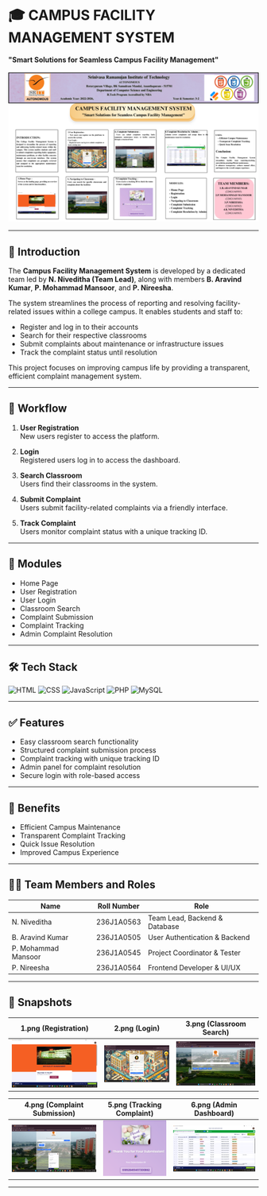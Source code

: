 # 🎓 CAMPUS FACILITY MANAGEMENT SYSTEM

**"Smart Solutions for Seamless Campus Facility Management"**

![Project Banner](./banner.png)

---

## 📌 Introduction

The **Campus Facility Management System** is developed by a dedicated team led by **N. Niveditha (Team Lead)**, along with members **B. Aravind Kumar**, **P. Mohammad Mansoor**, and **P. Nireesha**. 

The system streamlines the process of reporting and resolving facility-related issues within a college campus. It enables students and staff to:

- Register and log in to their accounts  
- Search for their respective classrooms  
- Submit complaints about maintenance or infrastructure issues  
- Track the complaint status until resolution  

This project focuses on improving campus life by providing a transparent, efficient complaint management system.

---

## 🔄 Workflow

1. **User Registration**  
   New users register to access the platform.

2. **Login**  
   Registered users log in to access the dashboard.

3. **Search Classroom**  
   Users find their classrooms in the system.

4. **Submit Complaint**  
   Users submit facility-related complaints via a friendly interface.

5. **Track Complaint**  
   Users monitor complaint status with a unique tracking ID.

---

## 📲 Modules

- Home Page  
- User Registration  
- User Login  
- Classroom Search  
- Complaint Submission  
- Complaint Tracking  
- Admin Complaint Resolution

---

## 🛠️ Tech Stack

![HTML](https://img.shields.io/badge/HTML-5E5E5E?style=for-the-badge&logo=html5&logoColor=E34F26)
![CSS](https://img.shields.io/badge/CSS-5E5E5E?style=for-the-badge&logo=css3&logoColor=1572B6)
![JavaScript](https://img.shields.io/badge/JavaScript-5E5E5E?style=for-the-badge&logo=javascript&logoColor=F7DF1E)
![PHP](https://img.shields.io/badge/PHP-5E5E5E?style=for-the-badge&logo=php&logoColor=777BB4)
![MySQL](https://img.shields.io/badge/MySQL-5E5E5E?style=for-the-badge&logo=mysql&logoColor=4479A1)

---

## ✅ Features

- Easy classroom search functionality  
- Structured complaint submission process  
- Complaint tracking with unique tracking ID  
- Admin panel for complaint resolution  
- Secure login with role-based access

---

## 🎯 Benefits

- Efficient Campus Maintenance  
- Transparent Complaint Tracking  
- Quick Issue Resolution  
- Improved Campus Experience

---

## 👨‍💻 Team Members and Roles

| Name               | Roll Number   | Role                            |
|--------------------|---------------|--------------------------------|
| N. Niveditha       | 236J1A0563    | Team Lead, Backend & Database   |
| B. Aravind Kumar   | 236J1A0505    | User Authentication & Backend   |
| P. Mohammad Mansoor| 236J1A0545    | Project Coordinator & Tester    |
| P. Nireesha        | 236J1A0564    | Frontend Developer & UI/UX      |

---

## 📸 Snapshots

| 1.png (Registration) | 2.png (Login) | 3.png (Classroom Search) |
|----------------------|--------------|-------------------------|
| ![1](./snapshots/1.png) | ![2](./snapshots/2.png) | ![3](./snapshots/3.png) |

| 4.png (Complaint Submission) | 5.png (Tracking Complaint) | 6.png (Admin Dashboard) |
|-----------------------------|---------------------------|-------------------------|
| ![4](./snapshots/4.png) | ![5](./snapshots/5.png) | ![6](./snapshots/6.png) |

---
